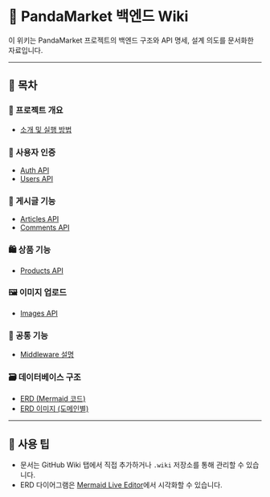 # 🐼 PandaMarket 백엔드 Wiki

이 위키는 PandaMarket 프로젝트의 백엔드 구조와 API 명세, 설계 의도를 문서화한 자료입니다.

---

## 📂 목차

### 📘 프로젝트 개요
- [소개 및 실행 방법](Project-Overview)

### 👤 사용자 인증
- [Auth API](Auth-API)
- [Users API](Users-API)

### 📰 게시글 기능
- [Articles API](Articles-API)
- [Comments API](Comments-API)

### 🛍️ 상품 기능
- [Products API](Products-API)

### 🖼 이미지 업로드
- [Images API](Images-API)

### 🧱 공통 기능
- [Middleware 설명](Middleware)

### 🗃 데이터베이스 구조
- [ERD (Mermaid 코드)](ERD)
- [ERD 이미지 (도메인별)](ERD-Images)

---

## 📌 사용 팁

- 문서는 GitHub Wiki 탭에서 직접 추가하거나 `.wiki` 저장소를 통해 관리할 수 있습니다.
- ERD 다이어그램은 [Mermaid Live Editor](https://mermaid.live)에서 시각화할 수 있습니다.
